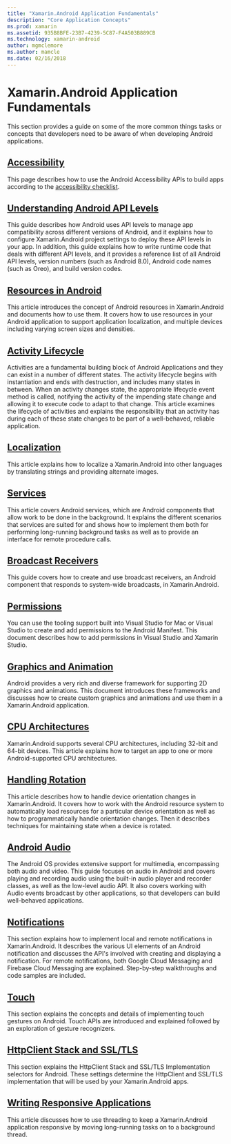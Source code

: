 ```yaml
---
title: "Xamarin.Android Application Fundamentals"
description: "Core Application Concepts"
ms.prod: xamarin
ms.assetid: 935B8BFE-23B7-4239-5C87-F4A503B889CB
ms.technology: xamarin-android
author: mgmclemore
ms.author: mamcle
ms.date: 02/16/2018
---
```


# Xamarin.Android Application Fundamentals

This section provides a guide on some of the more common things tasks or
concepts that developers need to be aware of when developing Android
applications.

## [Accessibility](~/android/app-fundamentals/accessibility.md)

This page describes how to use the Android Accessibility APIs to build
apps according to the
[accessibility checklist](~/cross-platform/app-fundamentals/accessibility.md).

##  [Understanding Android API Levels](~/android/app-fundamentals/android-api-levels.md)

This guide describes how Android uses API levels to manage app
compatibility across different versions of Android, and it explains how
to configure Xamarin.Android project settings to deploy these API
levels in your app. In addition, this guide explains how to write
runtime code that deals with different API levels, and it provides a
reference list of all Android API levels, version numbers (such as
Android 8.0), Android code names (such as Oreo), and build
version codes.



##  [Resources in Android](~/android/app-fundamentals/resources-in-android/index.md)

This article introduces the concept of Android resources in
Xamarin.Android and documents how to use them. It covers how to use
resources in your Android application to support application
localization, and multiple devices including varying screen sizes and
densities.




##  [Activity Lifecycle](~/android/app-fundamentals/activity-lifecycle/index.md)

Activities are a fundamental building block of Android Applications and
they can exist in a number of different states. The activity lifecycle
begins with instantiation and ends with destruction, and includes many
states in between. When an activity changes state, the appropriate
lifecycle event method is called, notifying the activity of the
impending state change and allowing it to execute code to
adapt to that change. This article examines the lifecycle of activities
and explains the responsibility that an activity has during each of
these state changes to be part of a well-behaved, reliable
application.

##  [Localization](~/android/app-fundamentals/localization.md)

This article explains how to localize a Xamarin.Android into other
languages by translating strings and providing alternate images.

## [Services](~/android/app-fundamentals/services/index.md)

This article covers Android services, which are Android components that
allow work to be done in the background. It explains the different
scenarios that services are suited for and shows how to implement them
both for performing long-running background tasks as well as to provide
an interface for remote procedure calls.

## [Broadcast Receivers](~/android/app-fundamentals/broadcast-receivers.md)

This guide covers how to create and use broadcast receivers, an Android
component that responds to system-wide broadcasts, in Xamarin.Android.



##  [Permissions](~/android/app-fundamentals/permissions.md)

You can use the tooling support built into Visual Studio for Mac or Visual
Studio to create and add permissions to the Android Manifest. This
document describes how to add permissions in Visual Studio and Xamarin
Studio.



##  [Graphics and Animation](~/android/app-fundamentals/graphics-and-animation.md)

Android provides a very rich and diverse framework for supporting 2D
graphics and animations. This document introduces these frameworks
and discusses how to create custom graphics and animations and use them
in a Xamarin.Android application.


##  [CPU Architectures](~/android/app-fundamentals/cpu-architectures.md)

Xamarin.Android supports several CPU architectures, including 32-bit
and 64-bit devices. This article explains how to target an app to one
or more Android-supported CPU architectures.




##  [Handling Rotation](~/android/app-fundamentals/handling-rotation.md)

This article describes how to handle device orientation changes in
Xamarin.Android. It covers how to work with the Android resource system
to automatically load resources for a particular device orientation as
well as how to programmatically handle orientation changes. Then it
describes techniques for maintaining state when a device is rotated.



##  [Android Audio](~/android/app-fundamentals/android-audio.md)

The Android OS provides extensive support for multimedia, encompassing
both audio and video. This guide focuses on audio in Android and covers
playing and recording audio using the built-in audio player and
recorder classes, as well as the low-level audio API. It also covers
working with Audio events broadcast by other applications, so that
developers can build well-behaved applications.




##  [Notifications](~/android/app-fundamentals/notifications/index.md)

This section explains how to implement local and remote notifications in
Xamarin.Android. It describes the various UI elements of an Android
notification and discusses the API's involved with creating and
displaying a notification. For remote notifications, both Google Cloud
Messaging and Firebase Cloud Messaging are explained. Step-by-step
walkthroughs and code samples are included.



##  [Touch](~/android/app-fundamentals/touch/index.md)

This section explains the concepts and details of implementing touch
gestures on Android. Touch APIs are introduced and explained followed
by an exploration of gesture recognizers.



##  [HttpClient Stack and SSL/TLS](~/android/app-fundamentals/http-stack.md)

This section explains the HttpClient Stack and SSL/TLS Implementation
selectors for Android. These settings determine the HttpClient and
SSL/TLS implementation that will be used by your Xamarin.Android apps.


##  [Writing Responsive Applications](writing-responsive-apps.md)

This article discusses how to use threading to keep a Xamarin.Android
application responsive by moving long-running tasks on to a background
thread.